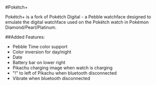 #Pokétch+

Pokétch+ is a fork of Pokétch Digital - a Pebble watchface designed to emulate the digital watchface used on the Pokétch watch in Pokémon Diamond/Pearl/Platinum.

##Added Features:
- Pebble Time color support
- Color inversion for day/night
- Date
- Battery bar on lower right
- Pikachu charging image when watch is charging
- "!" to left of Pikachu when bluetooth disconnected
- Vibrate when bluetooth disconnected
